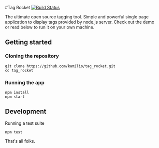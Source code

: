 #Tag Rocket [![Build Status](https://travis-ci.org/kamilio/tag_rocket.svg?branch=master)](https://travis-ci.org/kamilio/tag_rocket)

The ultimate open source tagging tool. Simple and powerful single page application to display tags provided by node.js server. Check out the demo or read below to run it on your own machine.

## Getting started

### Cloning the repository

```
git clone https://github.com/kamilio/tag_rocket.git
cd tag_rocket
```

### Running the app 

```
npm install
npm start
```

## Development

Running a test suite

```
npm test
```

That's all folks.